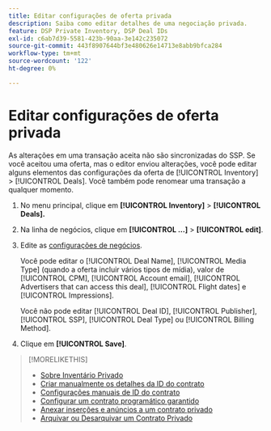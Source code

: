 ```yaml
---
title: Editar configurações de oferta privada
description: Saiba como editar detalhes de uma negociação privada.
feature: DSP Private Inventory, DSP Deal IDs
exl-id: c6ab7d39-5581-423b-90aa-3e142c235072
source-git-commit: 443f8907644bf3e480626e14713e8abb9bfca284
workflow-type: tm+mt
source-wordcount: '122'
ht-degree: 0%

---
```


# Editar configurações de oferta privada

As alterações em uma transação aceita não são sincronizadas do SSP. Se você aceitou uma oferta, mas o editor enviou alterações, você pode editar alguns elementos das configurações da oferta de [!UICONTROL Inventory] > [!UICONTROL Deals]. Você também pode renomear uma transação a qualquer momento.

1. No menu principal, clique em **[!UICONTROL Inventory]** > **[!UICONTROL Deals].**

1. Na linha de negócios, clique em **[!UICONTROL ...]** > **[!UICONTROL edit]**.

1. Edite as [configurações de negócios](deal-id-settings.md).

   Você pode editar o [!UICONTROL Deal Name], [!UICONTROL Media Type] (quando a oferta incluir vários tipos de mídia), valor de [!UICONTROL CPM], [!UICONTROL Account email], [!UICONTROL Advertisers that can access this deal], [!UICONTROL Flight dates] e [!UICONTROL Impressions].

   Você não pode editar [!UICONTROL Deal ID], [!UICONTROL Publisher], [!UICONTROL SSP], [!UICONTROL Deal Type] ou [!UICONTROL Billing Method].

1. Clique em **[!UICONTROL Save]**.

>[!MORELIKETHIS]
>
>* [Sobre Inventário Privado](private-inventory-about.md)
>* [Criar manualmente os detalhes da ID do contrato](deal-id-create.md)
>* [Configurações manuais de ID do contrato](deal-id-settings.md)
>* [Configurar um contrato programático garantido](programmatic-guaranteed-set-up.md)
>* [Anexar inserções e anúncios a um contrato privado](/help/dsp/inventory/deal-id-attach-placements.md)
>* [Arquivar ou Desarquivar um Contrato Privado](/help/dsp/inventory/private-deal-archive-unarchive.md)
